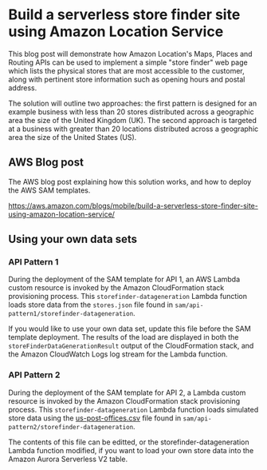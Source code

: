 # Build a serverless store finder site using Amazon Location Service

This blog post will demonstrate how Amazon Location's Maps, Places and Routing APIs can be used to implement a simple "store finder" web page which lists the physical stores that are most accessible to the customer, along with pertinent store information such as opening hours and postal address.

The solution will outline two approaches: the first pattern is designed for an example business with less than 20 stores distributed across a geographic area the size of the United Kingdom (UK). The second approach is targeted at a business with greater than 20 locations distributed across a geographic area the size of the United States (US).

## AWS Blog post

The AWS blog post explaining how this solution works, and how to deploy the AWS SAM templates.

https://aws.amazon.com/blogs/mobile/build-a-serverless-store-finder-site-using-amazon-location-service/

## Using your own data sets

### API Pattern 1

During the deployment of the SAM template for API 1, an AWS Lambda custom resource is invoked by the Amazon CloudFormation stack provisioning process. This `storefinder-datageneration` Lambda function loads store data from the `stores.json` file found in `sam/api-pattern1/storefinder-datageneration`.

If you would like to use your own data set, update this file before the SAM template deployment. The results of the load are displayed in both the `storeFinderDataGenerationResult` output of the CloudFormation stack, and the Amazon CloudWatch Logs log stream for the Lambda function.

### API Pattern 2

During the deployment of the SAM template for API 2, a Lambda custom resource is invoked by the Amazon CloudFormation stack provisioning process. This `storefinder-datageneration` Lambda function loads simulated store data using the [us-post-offices.csv](https://dataverse.harvard.edu/dataset.xhtml?persistentId=doi:10.7910/DVN/NUKCNA) file found in `sam/api-pattern2/storefinder-datageneration`.

The contents of this file can be editted, or the storefinder-datageneration Lambda function modified, if you want to load your own store data into the Amazon Aurora Serverless V2 table.
